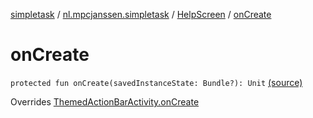 [simpletask](../../index.md) / [nl.mpcjanssen.simpletask](../index.md) / [HelpScreen](index.md) / [onCreate](.)

# onCreate

`protected fun onCreate(savedInstanceState: Bundle?): Unit` [(source)](https://github.com/mpcjanssen/simpletask-android/blob/master/src/main/java/nl/mpcjanssen/simpletask/HelpScreen.kt#L42)

Overrides [ThemedActionBarActivity.onCreate](../-themed-action-bar-activity/on-create.md)

